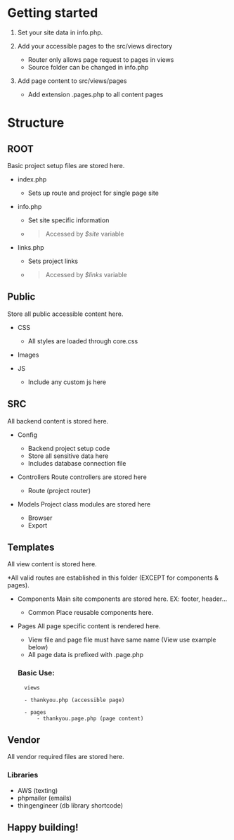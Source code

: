 # Getting started

1. Set your site data in info.php.

2. Add your accessible pages to the src/views directory

   - Router only allows page request to pages in views
   - Source folder can be changed in info.php

3. Add page content to src/views/pages

   - Add extension .pages.php to all content pages

# Structure

## ROOT

Basic project setup files are stored here.

- index.php

  - Sets up route and project for single page site

- info.php

  - Set site specific information
  - > Accessed by _\$site_ variable

- links.php
  - Sets project links
  - > Accessed by _\$links_ variable

## Public

Store all public accessible content here.

- CSS

  - All styles are loaded through core.css

- Images
- JS

  - Include any custom js here

## SRC

All backend content is stored here.

- Config

  - Backend project setup code
  - Store all sensitive data here
  - Includes database connection file

- Controllers
  Route controllers are stored here

  - Route (project router)

- Models
  Project class modules are stored here

  - Browser
  - Export

## Templates

All view content is stored here.

\*All valid routes are established in this folder (EXCEPT for components & pages).

- Components
  Main site components are stored here.
  EX: footer, header...

  - Common
    Place reusable components here.

- Pages
  All page specific content is rendered here.

  - View file and page file must have same name (View use example below)
  - All page data is prefixed with .page.php

  ### Basic Use:

        views

        - thankyou.php (accessible page)

        - pages
            - thankyou.page.php (page content)

## Vendor

All vendor required files are stored here.

### Libraries

- AWS (texting)
- phpmailer (emails)
- thingengineer (db library shortcode)

## Happy building!
